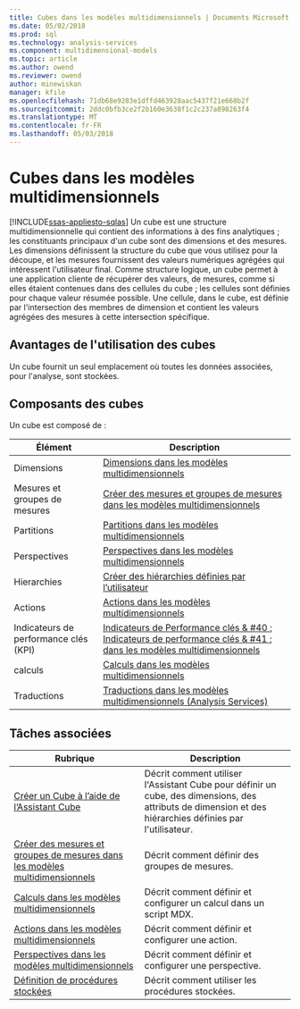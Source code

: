 ```yaml
---
title: Cubes dans les modèles multidimensionnels | Documents Microsoft
ms.date: 05/02/2018
ms.prod: sql
ms.technology: analysis-services
ms.component: multidimensional-models
ms.topic: article
ms.author: owend
ms.reviewer: owend
author: minewiskan
manager: kfile
ms.openlocfilehash: 71db68e9283e1dffd463928aac5437f21e668b2f
ms.sourcegitcommit: 2ddc0bfb3ce2f2b160e3638f1c2c237a898263f4
ms.translationtype: MT
ms.contentlocale: fr-FR
ms.lasthandoff: 05/03/2018
---
```

# <a name="cubes-in-multidimensional-models"></a>Cubes dans les modèles multidimensionnels
[!INCLUDE[ssas-appliesto-sqlas](../../includes/ssas-appliesto-sqlas.md)]
  Un cube est une structure multidimensionnelle qui contient des informations à des fins analytiques ; les constituants principaux d'un cube sont des dimensions et des mesures. Les dimensions définissent la structure du cube que vous utilisez pour la découpe, et les mesures fournissent des valeurs numériques agrégées qui intéressent l'utilisateur final. Comme structure logique, un cube permet à une application cliente de récupérer des valeurs, de mesures, comme si elles étaient contenues dans des cellules du cube ; les cellules sont définies pour chaque valeur résumée possible. Une cellule, dans le cube, est définie par l'intersection des membres de dimension et contient les valeurs agrégées des mesures à cette intersection spécifique.  
  
## <a name="benefits-of-using-cubes"></a>Avantages de l'utilisation des cubes  
 Un cube fournit un seul emplacement où toutes les données associées, pour l'analyse, sont stockées.  
  
## <a name="components-of-cubes"></a>Composants des cubes  
 Un cube est composé de :  
  
|Élément|Description|  
|-------------|-----------------|  
|Dimensions|[Dimensions dans les modèles multidimensionnels](../../analysis-services/multidimensional-models/dimensions-in-multidimensional-models.md)|  
|Mesures et groupes de mesures|[Créer des mesures et groupes de mesures dans les modèles multidimensionnels](../../analysis-services/multidimensional-models/create-measures-and-measure-groups-in-multidimensional-models.md)|  
|Partitions|[Partitions dans les modèles multidimensionnels](../../analysis-services/multidimensional-models/partitions-in-multidimensional-models.md)|  
|Perspectives|[Perspectives dans les modèles multidimensionnels](../../analysis-services/multidimensional-models/perspectives-in-multidimensional-models.md)|  
|Hierarchies|[Créer des hiérarchies définies par l’utilisateur](../../analysis-services/multidimensional-models/user-defined-hierarchies-create.md)|  
|Actions|[Actions dans les modèles multidimensionnels](../../analysis-services/multidimensional-models/actions-in-multidimensional-models.md)|  
|Indicateurs de performance clés (KPI)|[Indicateurs de Performance clés & #40 ; Indicateurs de performance clés & #41 ; dans les modèles multidimensionnels](../../analysis-services/multidimensional-models/key-performance-indicators-kpis-in-multidimensional-models.md)|  
|calculs|[Calculs dans les modèles multidimensionnels](../../analysis-services/multidimensional-models/calculations-in-multidimensional-models.md)|  
|Traductions|[Traductions dans les modèles multidimensionnels &#40;Analysis Services&#41;](../../analysis-services/multidimensional-models/translations-in-multidimensional-models-analysis-services.md)|  
  
## <a name="related-tasks"></a>Tâches associées  
  
|Rubrique|Description|  
|-----------|-----------------|  
|[Créer un Cube à l’aide de l’Assistant Cube](../../analysis-services/multidimensional-models/create-a-cube-using-the-cube-wizard.md)|Décrit comment utiliser l'Assistant Cube pour définir un cube, des dimensions, des attributs de dimension et des hiérarchies définies par l'utilisateur.|  
|[Créer des mesures et groupes de mesures dans les modèles multidimensionnels](../../analysis-services/multidimensional-models/create-measures-and-measure-groups-in-multidimensional-models.md)|Décrit comment définir des groupes de mesures.|  
|[Calculs dans les modèles multidimensionnels](../../analysis-services/multidimensional-models/calculations-in-multidimensional-models.md)|Décrit comment définir et configurer un calcul dans un script MDX.|  
|[Actions dans les modèles multidimensionnels](../../analysis-services/multidimensional-models/actions-in-multidimensional-models.md)|Décrit comment définir et configurer une action.|  
|[Perspectives dans les modèles multidimensionnels](../../analysis-services/multidimensional-models/perspectives-in-multidimensional-models.md)|Décrit comment définir et configurer une perspective.|  
|[Définition de procédures stockées](../../analysis-services/multidimensional-models-extending-olap-stored-procedures/defining-stored-procedures.md)|Décrit comment utiliser les procédures stockées.|  
  
  
